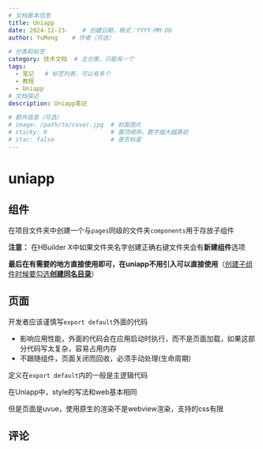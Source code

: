 ```yaml
---
# 文档基本信息
title: Uniapp
date: 2024-12-23-    # 创建日期，格式：YYYY-MM-DD
author: YuMeng    # 作者（可选）

# 分类和标签
category: 技术文档  # 主分类，只能有一个
tags: 
  - 笔记   # 标签列表，可以有多个
  - 教程   
  - Uniapp
# 文档描述
description: Uniapp笔记

# 额外信息（可选）
# image: /path/to/cover.jpg  # 封面图片
# sticky: 0                  # 置顶顺序，数字越大越靠前
# star: false                # 是否标星
---
```

<ReadingProgress/>



# uniapp

## 组件

在项目文件夹中创建一个与`pages`同级的文件夹`components`用于存放子组件

**注意：** 在HBuilder X中如果文件夹名字创建正确右键文件夹会有**新建组件**选项

**最后在有需要的地方直接使用即可，在uniapp不用引入可以直接使用**（<u>创建子组件时候要勾选**创建同名目录**</u>）



## 页面

开发者应该谨慎写`export default`外面的代码

- 影响应用性能，外面的代码会在应用启动时执行，而不是页面加载，如果这部分代码写太复杂，容易占用内存
- 不跟随组件，页面关闭而回收，必须手动处理(生命周期)

定义在`export default`内的一般是主逻辑代码

在Uniapp中，style的写法和web基本相同

但是页面是uvue，使用原生的渲染不是webview渲染，支持的css有限



## 评论
<Giscus />